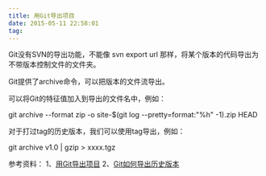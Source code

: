 ```yaml
---
title: 用Git导出项目
date: 2015-05-11 22:58:01
tag: 
---
```


Git没有SVN的导出功能，不能像 svn export url 那样，将某个版本的代码导出为不带版本控制文件的文件夹。

Git提供了archive命令，可以把版本的文件流导出。

可以将Git的特征值加入到导出的文件名中，例如：

git archive --format zip -o site-$(git log --pretty=format:"%h" -1).zip HEAD

对于打过tag的历史版本，我们可以使用tag导出，例如：

git archive v1.0 | gzip > xxxx.tgz


参考资料：
1、[用Git导出项目](http://marshal.easymorse.com/archives/4584)
2、[Git如何导出历史版本](http://www.v2ex.com/t/47145)












